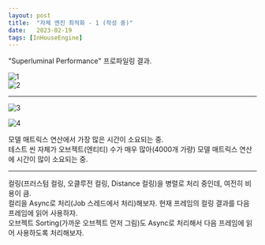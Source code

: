 ```yaml
---
layout: post
title:  "자체 엔진 최적화 - 1 (작성 중)"
date:   2023-02-19
tags: [InHouseEngine]
---          
```

                           
"Superluminal Performance" 프로파일링 결과.          

![1](https://user-images.githubusercontent.com/33873804/219942395-d7354d9b-d818-4d5e-b80a-68121697dc75.png)                        
![2](https://user-images.githubusercontent.com/33873804/219942390-0da5ac49-9846-4049-9cb8-358863611862.png)                                      
                                      
----------------                        
                                  
![3](https://user-images.githubusercontent.com/33873804/219942392-65b64d29-9696-4a43-a4a7-312f21bbedb4.png)                               
                                                     
![4](https://user-images.githubusercontent.com/33873804/219942393-6f68a0ab-f443-4eef-b0ea-be4699b33382.png)                        
            
모델 매트릭스 연산에서 가장 많은 시간이 소요되는 중.             
테스트 씬 자체가 오브젝트(엔티티) 수가 매우 많아(4000개 가량) 모델 매트릭스 연산에 시간이 많이 소요되는 중.             

--------------------         

컬링(프러스텀 컬링, 오클루전 컬링, Distance 컬링)을 병렬로 처리 중인데, 여전히 비용이 큼.             
컬리을 Async로 처리(Job 스레드에서 처리)해보자. 현재 프레임의 컬링 결과를 다음 프레임에 읽어 사용하자.          
오브젝트 Sorting(가까운 오브젝트 먼저 그림)도 Async로 처리해서 다음 프레임에 읽어 사용하도록 처리해보자.             
